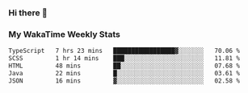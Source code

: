### Hi there 👋

<!--
**royschrauwen/royschrauwen** is a ✨ _special_ ✨ repository because its `README.md` (this file) appears on your GitHub profile.

Here are some ideas to get you started:

- 🔭 I’m currently working on ...
- 🌱 I’m currently learning ...
- 👯 I’m looking to collaborate on ...
- 🤔 I’m looking for help with ...
- 💬 Ask me about ...
- 📫 How to reach me: ...
- 😄 Pronouns: ...
- ⚡ Fun fact: ...
-->


### My WakaTime Weekly Stats
<!--START_SECTION:waka-->

```txt
TypeScript   7 hrs 23 mins   █████████████████▓░░░░░░░   70.06 %
SCSS         1 hr 14 mins    ███░░░░░░░░░░░░░░░░░░░░░░   11.81 %
HTML         48 mins         ██░░░░░░░░░░░░░░░░░░░░░░░   07.68 %
Java         22 mins         █░░░░░░░░░░░░░░░░░░░░░░░░   03.61 %
JSON         16 mins         ▓░░░░░░░░░░░░░░░░░░░░░░░░   02.58 %
```

<!--END_SECTION:waka-->

